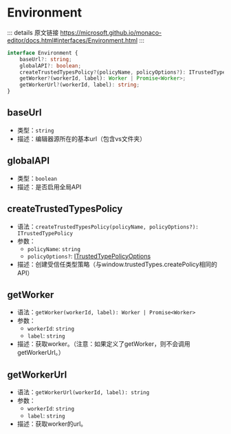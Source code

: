 # Environment

<backTop />
        
::: details 原文链接
https://microsoft.github.io/monaco-editor/docs.html#interfaces/Environment.html
:::

```ts
interface Environment {
    baseUrl?: string;
    globalAPI?: boolean;
    createTrustedTypesPolicy?(policyName, policyOptions?): ITrustedTypePolicy;
    getWorker?(workerId, label): Worker | Promise<Worker>;
    getWorkerUrl?(workerId, label): string;
}
```

## baseUrl
- 类型：`string`
- 描述：编辑器源所在的基本url（包含vs文件夹）


## globalAPI
- 类型：`boolean`
- 描述：是否启用全局API


## createTrustedTypesPolicy
- 语法：`createTrustedTypesPolicy(policyName, policyOptions?): ITrustedTypePolicy`
- 参数：
  - `policyName`: `string`
  - `policyOptions?`: [ITrustedTypePolicyOptions](/api/ITrustedTypePolicyOptions.md)
- 描述：创建受信任类型策略（与window.trustedTypes.createPolicy相同的API）


## getWorker
- 语法：`getWorker(workerId, label): Worker | Promise<Worker>`
- 参数：
  - `workerId`: `string`
  - `label`: `string`
- 描述：获取worker。（注意：如果定义了getWorker，则不会调用getWorkerUrl。）


## getWorkerUrl
- 语法：`getWorkerUrl(workerId, label): string`
- 参数：
  - `workerId`: `string`
  - `label`: `string`
- 描述：获取worker的url。

